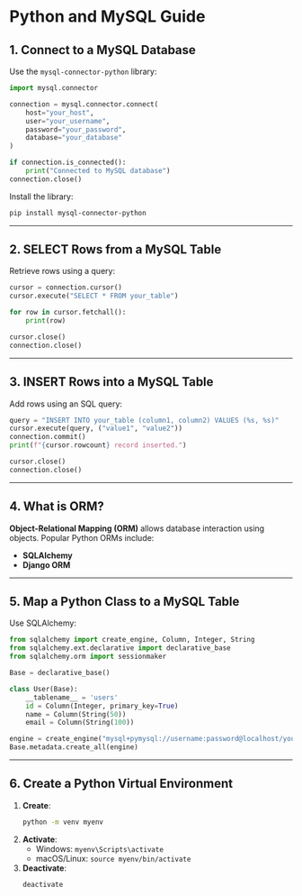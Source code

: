 # Python and MySQL Guide

## 1. Connect to a MySQL Database
Use the `mysql-connector-python` library:

```python
import mysql.connector

connection = mysql.connector.connect(
    host="your_host",
    user="your_username",
    password="your_password",
    database="your_database"
)

if connection.is_connected():
    print("Connected to MySQL database")
connection.close()
```
Install the library:
```bash
pip install mysql-connector-python
```

---

## 2. SELECT Rows from a MySQL Table
Retrieve rows using a query:

```python
cursor = connection.cursor()
cursor.execute("SELECT * FROM your_table")

for row in cursor.fetchall():
    print(row)

cursor.close()
connection.close()
```

---

## 3. INSERT Rows into a MySQL Table
Add rows using an SQL query:

```python
query = "INSERT INTO your_table (column1, column2) VALUES (%s, %s)"
cursor.execute(query, ("value1", "value2"))
connection.commit()
print(f"{cursor.rowcount} record inserted.")

cursor.close()
connection.close()
```

---

## 4. What is ORM?
**Object-Relational Mapping (ORM)** allows database interaction using objects. Popular Python ORMs include:
- **SQLAlchemy**
- **Django ORM**

---

## 5. Map a Python Class to a MySQL Table
Use SQLAlchemy:

```python
from sqlalchemy import create_engine, Column, Integer, String
from sqlalchemy.ext.declarative import declarative_base
from sqlalchemy.orm import sessionmaker

Base = declarative_base()

class User(Base):
    __tablename__ = 'users'
    id = Column(Integer, primary_key=True)
    name = Column(String(50))
    email = Column(String(100))

engine = create_engine("mysql+pymysql://username:password@localhost/your_database")
Base.metadata.create_all(engine)
```

---

## 6. Create a Python Virtual Environment
1. **Create**:
   ```bash
   python -m venv myenv
   ```
2. **Activate**:
   - Windows: `myenv\Scripts\activate`
   - macOS/Linux: `source myenv/bin/activate`
3. **Deactivate**:
   ```bash
   deactivate
   ```

